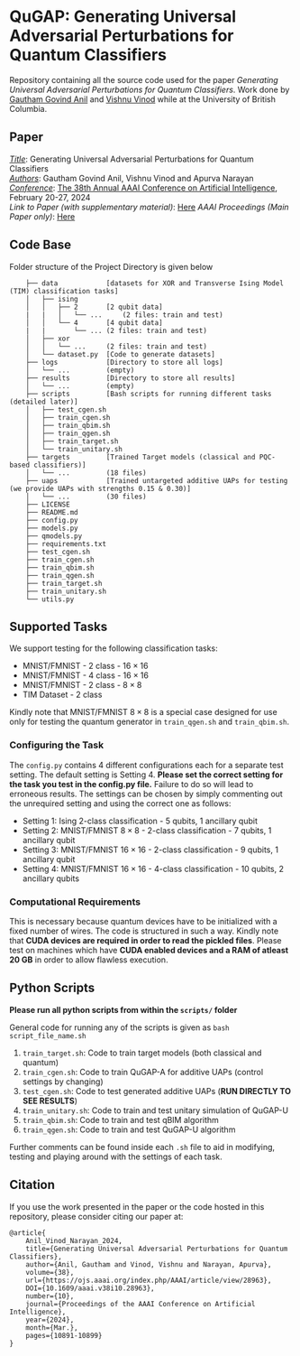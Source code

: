 # QuGAP: Generating Universal Adversarial Perturbations for Quantum Classifiers

Repository containing all the source code used for the paper *Generating Universal Adversarial Perturbations for Quantum Classifiers*. Work done by [Gautham Govind Anil](https://github.com/blaze010) and [Vishnu Vinod](https://github.com/vishnuvind) while at the University of British Columbia.

## Paper
*<u>Title</u>*: Generating Universal Adversarial Perturbations for Quantum Classifiers\
*<u>Authors</u>*: Gautham Govind Anil, Vishnu Vinod and Apurva Narayan\
*<u>Conference</u>*: [The 38th Annual AAAI Conference on Artificial Intelligence](https://aaai.org/aaai-conference/), February 20-27, 2024\
*Link to Paper (with supplementary material)*: [Here](https://arxiv.org/abs/2402.08648)
*AAAI Proceedings (Main Paper only)*: [Here](https://ojs.aaai.org/index.php/AAAI/article/view/28963)

## Code Base
Folder structure of the Project Directory is given below
```
    ├── data            [datasets for XOR and Transverse Ising Model (TIM) classification tasks]
    │   ├── ising
    │   │   ├── 2       [2 qubit data]
    |   |   │   └── ...     (2 files: train and test)
    │   │   └── 4       [4 qubit data]
    |   |       └── ... (2 files: train and test)
    │   ├── xor
    │   │   └── ...     (2 files: train and test)
    │   └── dataset.py  [Code to generate datasets]
    ├── logs            [Directory to store all logs]
    │   └── ...         (empty)
    ├── results         [Directory to store all results]
    │   └── ...         (empty)
    ├── scripts         [Bash scripts for running different tasks (detailed later)]
    │   ├── test_cgen.sh
    │   ├── train_cgen.sh
    │   ├── train_qbim.sh
    │   ├── train_qgen.sh
    │   ├── train_target.sh
    │   └── train_unitary.sh
    ├── targets         [Trained Target models (classical and PQC-based classifiers)]
    │   └── ...         (18 files)
    ├── uaps            [Trained untargeted additive UAPs for testing (we provide UAPs with strengths 0.15 & 0.30)]
    │   └── ...         (30 files)
    ├── LICENSE
    ├── README.md
    ├── config.py
    ├── models.py
    ├── qmodels.py
    ├── requirements.txt
    ├── test_cgen.sh
    ├── train_cgen.sh
    ├── train_qbim.sh
    ├── train_qgen.sh
    ├── train_target.sh
    ├── train_unitary.sh
    └── utils.py
```
            
## Supported Tasks
We support testing for the following classification tasks:
- MNIST/FMNIST - 2 class - $16\times16$
- MNIST/FMNIST - 4 class - $16\times16$
- MNIST/FMNIST - 2 class - $8\times8$
- TIM Dataset  - 2 class

Kindly note that MNIST/FMNIST $8\times8$ is a special case designed for use only for testing the quantum generator in `train_qgen.sh` and `train_qbim.sh`.

### Configuring the Task
The `config.py` contains $4$ different configurations each for a separate test setting. The default setting is Setting 4. **Please set the correct setting for the task you test in the config.py file.** Failure to do so will lead to erroneous results. The settings can be chosen by simply commenting out the unrequired setting and using the correct one as follows:

- Setting 1: Ising 2-class classification - 5 qubits, 1 ancillary qubit 
- Setting 2: MNIST/FMNIST $8\times8$ - 2-class classification - 7 qubits, 1 ancillary qubit
- Setting 3: MNIST/FMNIST $16\times16$ - 2-class classification - 9 qubits, 1 ancillary qubit
- Setting 4: MNIST/FMNIST $16\times16$ - 4-class classification - 10 qubits, 2 ancillary qubits

### Computational Requirements
This is necessary because quantum devices have to be initialized with a fixed number of wires. The code is structured in such a way. Kindly note that **CUDA devices are required in order to read the pickled files**. Please test on machines which have **CUDA enabled devices and a RAM of atleast $20$ GB** in order to allow flawless execution.

## Python Scripts

**Please run all python scripts from within the `scripts/` folder**

General code for running any of the scripts is given as ```bash script_file_name.sh```

1. `train_target.sh`: Code to train target models (both classical and quantum)
2. `train_cgen.sh`: Code to train QuGAP-A for additive UAPs (control settings by changing)
3. `test_cgen.sh`: Code to test generated additive UAPs (**RUN DIRECTLY TO SEE RESULTS**)
4. `train_unitary.sh`: Code to train and test unitary simulation of QuGAP-U
5. `train_qbim.sh`: Code to train and test qBIM algorithm 
6. `train_qgen.sh`: Code to train and test QuGAP-U algorithm

Further comments can be found inside each `.sh` file to aid in modifying, testing and playing around with the settings of each task.

## Citation

If you use the work presented in the paper or the code hosted in this repository, please consider citing our paper at:

```
@article{
    Anil_Vinod_Narayan_2024, 
    title={Generating Universal Adversarial Perturbations for Quantum Classifiers}, 
    author={Anil, Gautham and Vinod, Vishnu and Narayan, Apurva}, 
    volume={38}, 
    url={https://ojs.aaai.org/index.php/AAAI/article/view/28963}, 
    DOI={10.1609/aaai.v38i10.28963}, 
    number={10}, 
    journal={Proceedings of the AAAI Conference on Artificial Intelligence}, 
    year={2024}, 
    month={Mar.}, 
    pages={10891-10899}
}
```
